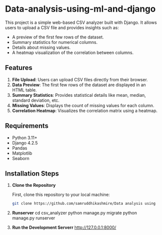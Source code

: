 # Data-analysis-using-ml-and-django

This project is a simple web-based CSV analyzer built with Django. It allows users to upload a CSV file and provides insights such as:

- A preview of the first few rows of the dataset.
- Summary statistics for numerical columns.
- Details about missing values.
- A heatmap visualization of the correlation between columns.

## Features

1. **File Upload**: Users can upload CSV files directly from their browser.
2. **Data Preview**: The first few rows of the dataset are displayed in an HTML table.
3. **Summary Statistics**: Provides statistical details like mean, median, standard deviation, etc.
4. **Missing Values**: Displays the count of missing values for each column.
5. **Correlation Heatmap**: Visualizes the correlation matrix using a heatmap.

## Requirements

- Python 3.11+
- Django 4.2.5
- Pandas
- Matplotlib
- Seaborn

## Installation Steps

1. **Clone the Repository**

   First, clone this repository to your local machine:

   ```bash
   git clone https://github.com/samruddhikashmire/Data analysis using ml and django.git
   
2. **Runserver**
   cd csv_analyzer
   python manage.py migrate
   python manage.py runserver
   
3. **Run the Development Serverr**
http://127.0.0.1:8000/


   
